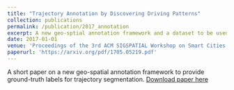 ```yaml
---
title: "Trajectory Annotation by Discovering Driving Patterns"
collection: publications
permalink: /publication/2017_annotation
excerpt: A new geo-sptial annotation framework and a dataset to be used as ground-truth data for trajectory segmentation.   
date: 2017-01-01
venue: 'Proceedings of the 3rd ACM SIGSPATIAL Workshop on Smart Cities and Urban Analytics'
paperurl: 'https://arxiv.org/pdf/1705.05219.pdf'
---
```

A short paper on a new geo-spatial annotation framework to provide ground-truth labels for trajectory segmentation. 
[Download paper here](https://dl.acm.org/citation.cfm?id=3152184)

